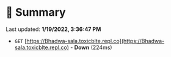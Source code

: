 # 📖 Summary
Last updated: **1/19/2022, 3:36:47 PM**

- `GET` [https://Bhadwa-sala.toxicblte.repl.co](https://Bhadwa-sala.toxicblte.repl.co) - **Down** (224ms)

